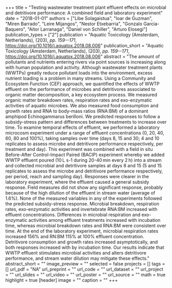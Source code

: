 +++
title = "Testing wastewater treatment plant effluent effects on microbial and detritivore performance: A combined field and laboratory experiment"
date = "2018-01-01"
authors = ["Libe Solagaistua", "Ioar de Guzman", "Miren Barrado", "Leire Mijangos", "Nestor Etxebarria", "Gonzalo Garcia-Baquero", "Aitor Larranaga", "Daniel von Schiller", "Arturo Elosegi"]
publication_types = ["2"]
publication = "Aquatic Toxicology (Amsterdam, Netherlands), (203), _pp. 159--171_, https://doi.org/10.1016/j.aquatox.2018.08.006"
publication_short = "Aquatic Toxicology (Amsterdam, Netherlands), (203), _pp. 159--171_, https://doi.org/10.1016/j.aquatox.2018.08.006"
abstract = "The amount of pollutants and nutrients entering rivers via point sources is increasing along with human population and activity. Although wastewater treatment plants (WWTPs) greatly reduce pollutant loads into the environment, excess nutrient loading is a problem in many streams. Using a Community and Ecosystem Function (CEF) approach, we quantified the effects of WWTP effluent on the performance of microbes and detritivores associated to organic matter decomposition, a key ecosystem process. We measured organic matter breakdown rates, respiration rates and exo-enzymatic activities of aquatic microbes. We also measured food consumption and growth rates and RNA to body-mass ratios (RNA:BM) of a dominant amphipod Echinogammarus berilloni. We predicted responses to follow a subsidy-stress pattern and differences between treatments to increase over time. To examine temporal effects of effluent, we performed a laboratory microcosm experiment under a range of effluent concentrations (0, 20, 40, 60, 80 and 100%), taking samples over time (days 8, 15 and 30; 4 and 10 replicates to assess microbe and detritivore performance respectively, per treatment and day). This experiment was combined with a field in situ Before-After Control-Impact Paired (BACIP) experiment whereby we added WWTP effluent poured (10 L s-1 during 20-40 min every 2 h) into a stream and collected microbial and detritivore samples at days 8 and 15 (5 and 15 replicates to assess the microbe and detritivore performance respectively, per period, reach and sampling day). Responses were clearer in the laboratory experiment, where the effluent caused a general subsidy response. Field measures did not show any significant response, probably because of the high dilution of the effluent in stream water (average of 1.6%). None of the measured variables in any of the experiments followed the predicted subsidy-stress response. Microbial breakdown, respiration rates, exo-enzymatic activities and invertebrate RNA:BM increased with effluent concentrations. Differences in microbial respiration and exo-enzymatic activities among effluent treatments increased with incubation time, whereas microbial breakdown rates and RNA:BM were consistent over time. At the end of the laboratory experiment, microbial respiration rates increased 156% and RN:BM 115% at 100% effluent concentration. Detritivore consumption and growth rates increased asymptotically, and both responses increased with by incubation time. Our results indicate that WWTP effluent stimulates microbial activities and alters detritivore performance, and stream water dilution may mitigate these effects."
abstract_short = ""
image_preview = ""
selected = false
projects = []
tags = []
url_pdf = "NA"
url_preprint = ""
url_code = ""
url_dataset = ""
url_project = ""
url_slides = ""
url_video = ""
url_poster = ""
url_source = ""
math = true
highlight = true
[header]
image = ""
caption = ""
+++
